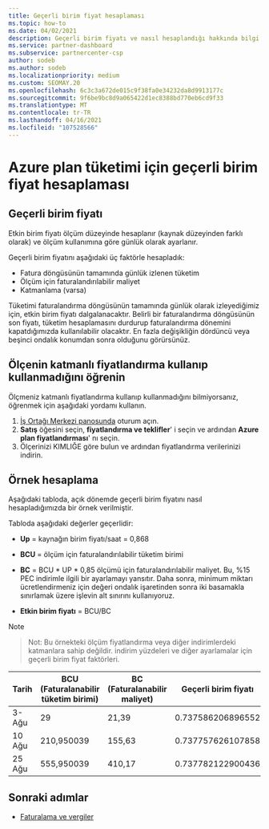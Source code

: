 ```yaml
---
title: Geçerli birim fiyat hesaplaması
ms.topic: how-to
ms.date: 04/02/2021
description: Geçerli birim fiyatı ve nasıl hesaplandığı hakkında bilgi edinin. Bu makale, örnek bir hesaplama da içerir.
ms.service: partner-dashboard
ms.subservice: partnercenter-csp
author: sodeb
ms.author: sodeb
ms.localizationpriority: medium
ms.custom: SEOMAY.20
ms.openlocfilehash: 6c3c3a672de015c9f38fa0e34232da8d9913177c
ms.sourcegitcommit: 9f6be9bc8d9a065422d1ec8388bd770eb6cd9f33
ms.translationtype: MT
ms.contentlocale: tr-TR
ms.lasthandoff: 04/16/2021
ms.locfileid: "107528566"
---
```

# <a name="effective-unit-price-calculation-for-azure-plan-consumption"></a>Azure plan tüketimi için geçerli birim fiyat hesaplaması

## <a name="the-effective-unit-price"></a>Geçerli birim fiyatı

Etkin birim fiyatı ölçüm düzeyinde hesaplanır (kaynak düzeyinden farklı olarak) ve ölçüm kullanımına göre günlük olarak ayarlanır.

Geçerli birim fiyatını aşağıdaki üç faktörle hesapladık:

- Fatura döngüsünün tamamında günlük izlenen tüketim
- Ölçüm için faturalandırılabilir maliyet
- Katmanlama (varsa)

Tüketimi faturalandırma döngüsünün tamamında günlük olarak izleyediğimiz için, etkin birim fiyatı dalgalanacaktır. Belirli bir faturalandırma döngüsünün son fiyatı, tüketim hesaplamasını durdurup faturalandırma dönemini kapatdığımızda kullanılabilir olacaktır. En fazla değişikliğin dördüncü veya beşinci ondalık konumdan sonra olduğunu görürsünüz.

## <a name="find-out-whether-your-meter-uses-tiered-pricing"></a>Ölçenin katmanlı fiyatlandırma kullanıp kullanmadığını öğrenin

Ölçmeniz katmanlı fiyatlandırma kullanıp kullanmadığını bilmiyorsanız, öğrenmek için aşağıdaki yordamı kullanın. 

1. [İş Ortağı Merkezi panosunda](https://partner.microsoft.com/dashboard/) oturum açın.
2. **Satış** öğesini seçin, **fiyatlandırma ve teklifler**' i seçin ve ardından **Azure plan fiyatlandırması**' nı seçin.
3. Ölçerinizi KIMLIĞE göre bulun ve ardından fiyatlandırma verilerinizi indirin. 

## <a name="sample-calculation"></a>Örnek hesaplama

Aşağıdaki tabloda, açık dönemde geçerli birim fiyatını nasıl hesapladığımızda bir örnek verilmiştir.

Tabloda aşağıdaki değerler geçerlidir: 

- **Up** = kaynağın birim fiyatı/saat = 0,868

- **BCU** = ölçüm için faturalandırılabilir tüketim birimi

- **BC** = BCU * UP * 0,85 ölçümü için faturalandırılabilir maliyet. Bu, %15 PEC indirimle ilgili bir ayarlamayı yansıtır. Daha sonra, minimum miktarı ücretlendirmeniz için değeri ondalık işaretinden sonra iki basamakla sınırlamak üzere işlevin alt sınırını kullanıyoruz. 

- **Etkin birim fiyatı** = BCU/BC

>[!NOTE]

>Not: Bu örnekteki ölçüm fiyatlandırma veya diğer indirimlerdeki katmanlara sahip değildir. indirim yüzdeleri ve diğer ayarlamalar için geçerli birim fiyat faktörleri.


| Tarih | BCU (Faturalanabilir tüketim birimi) | BC (Faturalanabilir maliyet) | Geçerli birim fiyatı |
| ------ | ----------- | ----------- | ----------- |  
| 3-Ağu | 29 | 21,39 | 0.737586206896552 |
| 10 Ağu | 210,950039 | 155,63 | 0.737757626107858 |
| 25 Ağu | 555,950039 | 410,17 | 0.737782122900436 |

## <a name="next-steps"></a>Sonraki adımlar

- [Faturalama ve vergiler](billing.md)

